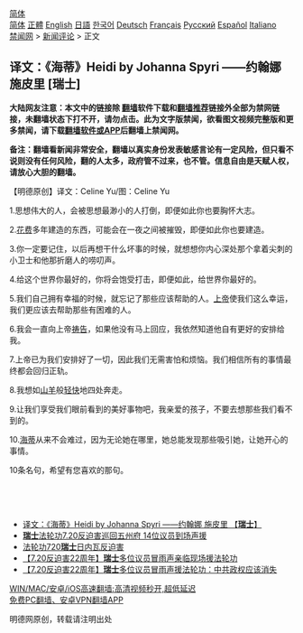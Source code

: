  <!-- 面包屑导航 --> <div class="breadcrumb"><!-- GTranslate: https://gtranslate.io/ -->  <div class="switcher notranslate">  <div class="selected">  <a href="#" onclick="return false;"> 简体</a>  </div>  <div class="option">  <a href="https://www.bannedbook.org" onclick="doGTranslate('zh-CN|zh-CN');jQuery('div.switcher div.selected a').html(jQuery(this).html());return false;" title="简体中文" class="nturl selected"> 简体</a>  <a href="https://www.bannedbook.org/zh-tw/" onclick="doGTranslate('zh-CN|zh-TW');jQuery('div.switcher div.selected a').html(jQuery(this).html());return false;" title="繁體中文" class="nturl"> 正體</a>  <a href="https://www.bannedbook.org/en/" onclick="doGTranslate('zh-CN|en');jQuery('div.switcher div.selected a').html(jQuery(this).html());return false;" title="English" class="nturl"> English</a>  <a href="https://www.bannedbook.org/ja/" onclick="doGTranslate('zh-CN|ja');jQuery('div.switcher div.selected a').html(jQuery(this).html());return false;" title="日本語" class="nturl"> 日語</a>  <a href="https://www.bannedbook.org/ko/" onclick="doGTranslate('zh-CN|ko');jQuery('div.switcher div.selected a').html(jQuery(this).html());return false;" title="한국어" class="nturl"> 한국어</a>  <a href="https://www.bannedbook.org/de/" onclick="doGTranslate('zh-CN|de');jQuery('div.switcher div.selected a').html(jQuery(this).html());return false;" title="Deutsch" class="nturl"> Deutsch</a>  <a href="https://www.bannedbook.org/fr/" onclick="doGTranslate('zh-CN|fr');jQuery('div.switcher div.selected a').html(jQuery(this).html());return false;" title="Français" class="nturl"> Français</a>  <a href="https://www.bannedbook.org/ru/" onclick="doGTranslate('zh-CN|ru');jQuery('div.switcher div.selected a').html(jQuery(this).html());return false;" title="Русский" class="nturl"> Русский</a>  <a href="https://www.bannedbook.org/es/" onclick="doGTranslate('zh-CN|es');jQuery('div.switcher div.selected a').html(jQuery(this).html());return false;" title="Español" class="nturl"> Español</a>  <a href="https://www.bannedbook.org/it/" onclick="doGTranslate('zh-CN|it');jQuery('div.switcher div.selected a').html(jQuery(this).html());return false;" title="Italiano" class="nturl"> Italiano</a>  </div>  </div>      <div class='breadcrumb-sub'><!-- Breadcrumb NavXT 6.3.0 --> <a href="https://www.bannedbook.org/" class="home">禁闻网</a> &gt; <a href="https://www.bannedbook.org/bnews/comments/" class="category">新闻评论</a> &gt; 正文</div></div><h2>译文：《海蒂》Heidi by Johanna Spyri ——约翰娜 施皮里 [瑞士]</h2> <p class="notice"><b>大陆网友注意：本文中的链接除 <a href="https://github.com/bannedbook/fanqiang" >翻墙</a>软件下载和<a href="https://github.com/killgcd/justmysocks/blob/master/README.md">翻墙推荐</a>链接外全部为禁网链接，未翻墙状态下打不开，请勿点击。此为文字版禁闻，欲看图文视频完整版和更多禁闻，请下载<a href="https://github.com/bannedbook/fanqiang">翻墙软件或APP</a>后翻墙上禁闻网。</p><p>备注：翻墙看新闻非常安全，翻墙以真实身份发表敏感言论有一定风险，但只看不说则没有任何风险，翻的人太多，政府管不过来，也不管。信息自由是天赋人权，请放心大胆的翻墙。</b></p>  <div class="entry"> <p>              <a href="https://i0.wp.com/upload-images-bucket-v64rleca837do.s3.eu-west-1.amazonaws.com/wp-content/uploads/2021/07/31103804/nona_1627707384399123.jpg?fit=1480%2C1111&#038;ssl=1" data-caption=""></a>                            </p> <p>【明德原创】译文：Celine Yu/图：Celine Yu</p> <p>1.思想伟大的人，会被思想最渺小的人打倒，即便如此你也要胸怀大志。</p> <p>2.<a href="https://www.bannedbook.org/bnews/tag/%E8%8A%B1%E8%B4%B9/" class="st_tag internal_tag" rel="tag" title="标签 花费 下的日志">花费</a>多年建造的东西，可能会在一夜之间被摧毁，即便如此你也要建造。</p>  <p>3.你一定要记住，以后再想干什么坏事的时候，就想想你内心深处那个拿着尖刺的小卫士和他那折磨人的唠叨声。</p> <p>4.给这个世界你最好的，你将会饱受打击，即便如此，给世界你最好的。</p> <p>5.我们自己拥有幸福的时候，就忘记了那些应该帮助的人。<a href="https://www.bannedbook.org/bnews/tag/%e4%b8%8a%e5%b8%9d/" class="st_tag internal_tag" rel="tag" title="标签 上帝 下的日志">上帝</a>使我们这么幸运，我们更应该去帮助那些有困难的人。</p> <p>6.我会一直向上帝<a href="https://www.bannedbook.org/bnews/tag/%E7%A5%B7%E5%91%8A/" class="st_tag internal_tag" rel="tag" title="标签 祷告 下的日志">祷告</a>，如果他没有马上回应，我依然知道他自有更好的安排给我。</p>  <p>7.上帝已为我们安排好了一切，因此我们无需害怕和烦恼。我们相信所有的事情最终都会回归正轨。</p> <p>8.我想如<a href="https://www.bannedbook.org/bnews/tag/%e5%b1%b1%e7%be%8a/" class="st_tag internal_tag" rel="tag" title="标签 山羊 下的日志">山羊</a>般<a href="https://www.bannedbook.org/bnews/tag/%E8%BD%BB%E5%BF%AB/" class="st_tag internal_tag" rel="tag" title="标签 轻快 下的日志">轻快</a>地四处奔走。</p> <p>9.让我们享受我们眼前看到的美好事物吧，我亲爱的孩子，不要去想那些我们看不到的。</p> <p>10.<a href="https://www.bannedbook.org/bnews/tag/%e6%b5%b7%e8%92%82/" class="st_tag internal_tag" rel="tag" title="标签 海蒂 下的日志">海蒂</a>从来不会难过，因为无论她在哪里，她总能发现那些吸引她，让她开心的事情。</p>  <p>10条名句，希望有您喜欢的那句。</p> <p></p> <p>&nbsp;</p> <p>&nbsp;</p>  <ul class='op-related-articles' title='相关阅读'> <li><a href='https://www.bannedbook.org/bnews/comments/20210731/1597736.html' target='_blank'>译文：《海蒂》Heidi by Johanna Spyri ——约翰娜 施皮里 【<b>瑞士</b>】</a></li> <li><a href='https://www.bannedbook.org/bnews/comments/20210730/1596673.html' target='_blank'><b>瑞士</b>法轮功7.20反迫害巡回五州府 14位议员到场声援</a></li> <li><a href='https://www.bannedbook.org/bnews/bannedvideo/20210720/1590887.html' target='_blank'>法轮功720<b>瑞士</b>日内瓦反迫害</a></li> <li><a href='https://www.bannedbook.org/bnews/comments/20210718/1589380.html' target='_blank'>【7.20反迫害22周年】<b>瑞士</b>多位议员冒雨声亲临现场援法轮功</a></li> <li><a href='https://www.bannedbook.org/bnews/comments/20210718/1589335.html' target='_blank'>【7.20反迫害22周年】<b>瑞士</b>多位议员冒雨声援法轮功：中共政权应该消失</a></li> </ul> <p class="texttj"> <a href="https://github.com/bannedbook/fanqiang/wiki/V2ray%E6%9C%BA%E5%9C%BA" target="_blank">WIN/MAC/安卓/iOS高速翻墙:高清视频秒开,超低延迟</a><br/> <a href="https://github.com/bannedbook/fanqiang/wiki/%E7%A6%81%E9%97%BB%E7%BD%91%E5%AE%89%E5%8D%93%E7%BF%BB%E5%A2%99%E6%96%B0%E9%97%BBAPP" target="_blank">免费PC翻墙、安卓VPN翻墙APP</a></p><p>明德网原创，转载请注明出处</p><a name='sharetosocial'></a>  <div style="margin-bottom:5px;padding-bottom:5px;clear:both"> <div id="archive-pix-1" class="banner-ads"> <!-- AuctionX Display platform tag START --> <div id="26318x728x90x621x_ADSLOT2" clicktrack="%%CLICK_URL_ESC%%"></div> <!-- AuctionX Display platform tag END --> </div> <div id="archive-pix-2" class="banner-ads"> <!-- AuctionX Display platform tag START --> <div id="26315x300x250x621x_ADSLOT2" clicktrack="%%CLICK_URL_ESC%%"></div> <!-- AuctionX Display platform tag END --> </div> </div>  <div id="archive-pix-1" class="banner-ads"> <!-- AuctionX Display platform tag START --> <div id="26318x728x90x621x_ADSLOT3" clicktrack="%%CLICK_URL_ESC%%"></div> <!-- AuctionX Display platform tag END --> </div> </div><!--END ENTRY--> 